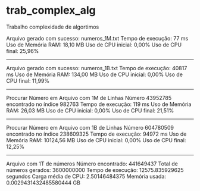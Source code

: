 # trab_complex_alg
Trabalho complexidade de algortimos

Arquivo gerado com sucesso: numeros_1M.txt
Tempo de execução: 77 ms
Uso de Memória RAM: 18,10 MB
Uso de CPU inicial: 0,00%
Uso de CPU final: 25,96%

--------------------------------

Arquivo gerado com sucesso: numeros_1B.txt
Tempo de execução: 40817 ms
Uso de Memória RAM: 134,00 MB
Uso de CPU inicial: 0,00%
Uso de CPU final: 11,99%

--------------------------------

Procurar Número em Arquivo com 1M de Linhas
Número 43952785 encontrado no índice 982763
Tempo de execução: 119 ms
Uso de Memória RAM: 26,03 MB
Uso de CPU inicial: 0,00%
Uso de CPU final: 21,51%

--------------------------------
Procurar Número em Arquivo com 1B de Linhas
Número 604780509 encontrado no índice 238609325
Tempo de execução: 94972 ms
Uso de Memória RAM: 10124,56 MB
Uso de CPU inicial: 0,00%
Uso de CPU final: 12,25%

-------------------------------
Arquivo com 1T de números
Número encontrado: 441649437
Total de números gerados: 3600000000
Tempo de execução: 12575.835929625 segundos
Carga média de CPU: 2.50146484375
Memória usada: 0.0029431432485580444 GB

